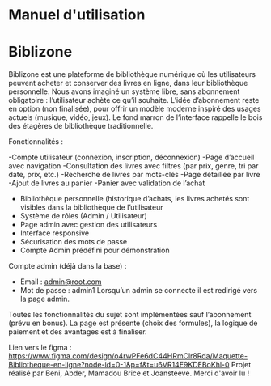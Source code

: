 # Manuel d'utilisation
# Biblizone

Biblizone est une plateforme de bibliothèque numérique où les utilisateurs peuvent acheter et conserver des livres en ligne, dans leur bibliothèque personnelle. 
Nous avons imaginé un système libre, sans abonnement obligatoire : l’utilisateur achète ce qu’il souhaite. L’idée d’abonnement reste en option (non finalisée),
pour offrir un modèle moderne inspiré des usages actuels (musique, vidéo, jeux). Le fond marron de l’interface rappelle le bois des étagères de bibliothèque 
traditionnelle.


Fonctionnalités :

-Compte utilisateur (connexion, inscription, déconnexion)
-Page d’accueil avec navigation
-Consultation des livres avec filtres (par prix, genre, tri par date, prix, etc.)
-Recherche de livres par mots-clés
-Page détaillée par livre
-Ajout de livres au panier
-Panier avec validation de l’achat
- Bibliothèque personnelle (historique d’achats, les livres achetés sont visibles dans la bibliothèque de l’utilisateur
- Système de rôles (Admin / Utilisateur)
- Page admin avec gestion des utilisateurs
- Interface responsive
- Sécurisation des mots de passe
- Compte Admin prédéfini pour démonstration

Compte admin (déjà dans la base) :
- Email : admin@root.com
- Mot de passe : admin1
Lorsqu’un admin se connecte il est redirigé vers la page admin.


Toutes les fonctionnalités du sujet sont implémentées sauf l’abonnement (prévu en bonus). La page est présente (choix des formules), la logique de paiement et des avantages est à finaliser.



Lien vers le figma : https://www.figma.com/design/o4rwPFe6dC44HRmClr8Rda/Maquette-Bibliotheque-en-ligne?node-id=0-1&p=f&t=u6VR14E9KDEBoKhl-0
Projet réalisé par Beni, Abder, Mamadou Brice et Joansteeve.
Merci d'avoir lu !

